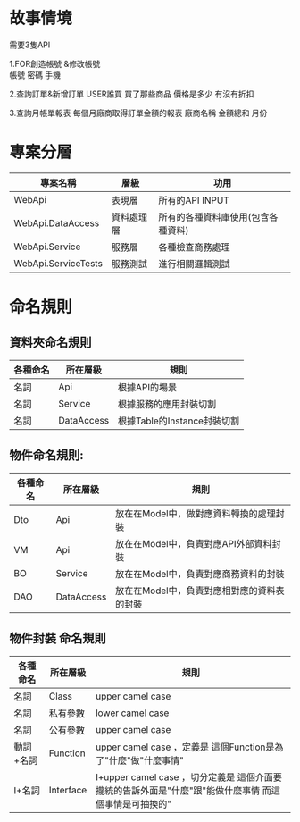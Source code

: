 # 故事情境

需要3隻API   

1.FOR創造帳號 &修改帳號  
帳號 密碼 手機   

2.查詢訂單&新增訂單
USER誰買 買了那些商品 價格是多少 有沒有折扣


3.查詢月帳單報表
每個月廠商取得訂單金額的報表
廠商名稱 金額總和 月份

# 專案分層
|專案名稱|層級|功用|
|-------|----|----|
|WebApi|表現層|所有的API INPUT|
|WebApi.DataAccess|資料處理層|所有的各種資料庫使用(包含各種資料)|
|WebApi.Service|服務層|各種檢查商務處理|
|WebApi.ServiceTests|服務測試|進行相關邏輯測試|

# 命名規則

## 資料夾命名規則
|各種命名|所在層級|規則|
|-------|--------|----|
|名詞  |Api|根據API的場景|
|名詞  |Service|根據服務的應用封裝切割|
|名詞  |DataAccess|根據Table的Instance封裝切割|

## 物件命名規則:

|各種命名|所在層級|規則|
|-------|----|----|
|Dto|Api|放在在Model中，做對應資料轉換的處理封裝|
|VM|Api|放在在Model中，負責對應API外部資料封裝|
|BO|Service|放在在Model中，負責對應商務資料的封裝|
|DAO|DataAccess|放在在Model中，負責對應相對應的資料表的封裝|


## 物件封裝 命名規則

|各種命名|所在層級|規則|
|-------|--------|----|
|名詞|Class|upper camel case|
|名詞|私有參數|lower camel case|
|名詞|公有參數|upper camel case|
|動詞+名詞|Function|upper camel case ，定義是 這個Function是為了"什麼"做"什麼事情"|
|I+名詞|Interface|I+upper camel case ，切分定義是 這個介面要攏統的告訴外面是"什麼"跟"能做什麼事情 而這個事情是可抽換的"|


